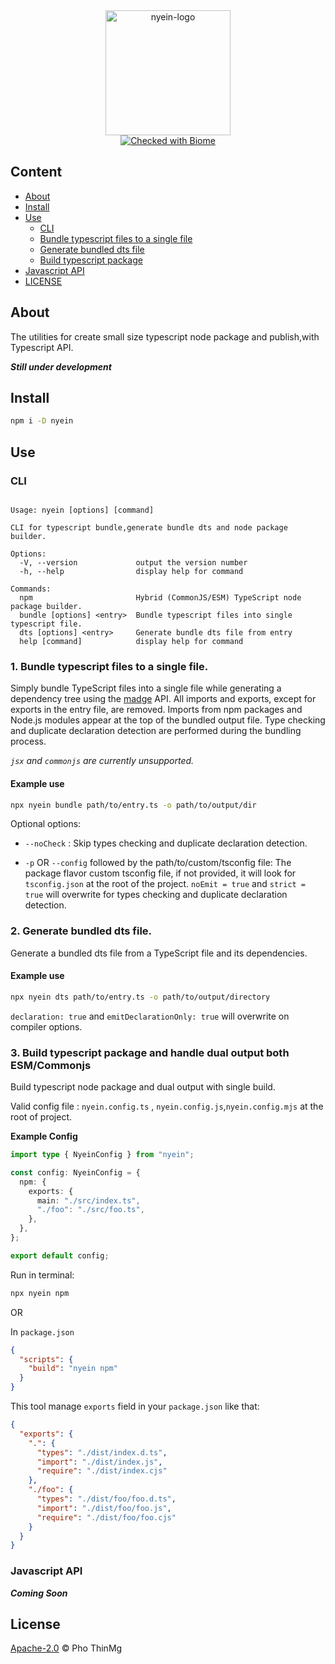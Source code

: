 <div align="center">
<img alt="nyein-logo" src="https://cdn.jsdelivr.net/gh/phothinmg/nyein@main/public/nyein.png" width="200px" height="200px">
<br />
<a href="https://biomejs.dev"><img alt="Checked with Biome" src="https://img.shields.io/badge/Checked_with-Biome-60a5fa?style=flat&logo=biome"></a>
</div>



## Content

- [About](#about)
- [Install](#install)
- [Use](#use)
  - [CLI](#cli)
  - [Bundle typescript files to a single file](#1-bundle-typescript-files-to-a-single-file)
  - [Generate bundled dts file](#2-generate-bundled-dts-file)
  - [Build typescript package](#3-build-typescript-package-and-handle-dual-output-both-esmcommonjs)
- [Javascript API](#javascript-api)
- [LICENSE](#license)

## About

The utilities for create small size typescript node package and publish,with Typescript API.

**_Still under development_**

## Install

```bash
npm i -D nyein
```

## Use

### CLI

```text

Usage: nyein [options] [command]

CLI for typescript bundle,generate bundle dts and node package builder.

Options:
  -V, --version             output the version number
  -h, --help                display help for command

Commands:
  npm                       Hybrid (CommonJS/ESM) TypeScript node package builder.
  bundle [options] <entry>  Bundle typescript files into single typescript file.
  dts [options] <entry>     Generate bundle dts file from entry
  help [command]            display help for command

```

### 1. Bundle typescript files to a single file.

Simply bundle TypeScript files into a single file while generating a dependency tree using the [madge][madge-github] API. All imports and exports, except for exports in the entry file, are removed. Imports from npm packages and Node.js modules appear at the top of the bundled output file. Type checking and duplicate declaration detection are performed during the bundling process.

_*`jsx` and `commonjs` are currently unsupported.*_

#### Example use

```bash
npx nyein bundle path/to/entry.ts -o path/to/output/dir
```

Optional options:

- `--noCheck` : Skip types checking and duplicate declaration detection.

- `-p` OR `--config` followed by the path/to/custom/tsconfig file: The package flavor custom tsconfig file, if not provided, it will look for `tsconfig.json` at the root of the project. `noEmit = true` and `strict = true` will overwrite for types checking and duplicate declaration detection.

### 2. Generate bundled dts file.

Generate a bundled dts file from a TypeScript file and its dependencies.

#### Example use

```bash
npx nyein dts path/to/entry.ts -o path/to/output/directory
```

`declaration: true` and `emitDeclarationOnly: true` will overwrite on compiler options.

### 3. Build typescript package and handle dual output both ESM/Commonjs

Build typescript node package and dual output with single build.

Valid config file : `nyein.config.ts` , `nyein.config.js`,`nyein.config.mjs` at the root of project.

**Example Config**

```ts
import type { NyeinConfig } from "nyein";

const config: NyeinConfig = {
  npm: {
    exports: {
      main: "./src/index.ts",
      "./foo": "./src/foo.ts",
    },
  },
};

export default config;
```

Run in terminal:

```bash
npx nyein npm
```

OR

In `package.json`

```json
{
  "scripts": {
    "build": "nyein npm"
  }
}
```

This tool manage `exports` field in your `package.json` like that:

```json
{
  "exports": {
    ".": {
      "types": "./dist/index.d.ts",
      "import": "./dist/index.js",
      "require": "./dist/index.cjs"
    },
    "./foo": {
      "types": "./dist/foo/foo.d.ts",
      "import": "./dist/foo/foo.js",
      "require": "./dist/foo/foo.cjs"
    }
  }
}
```

### Javascript API

**_Coming Soon_**


## License

[Apache-2.0][file-license] © Pho ThinMg


<!-- Links Ref -->
[file-license]: LICENSE
[madge-github]: https://github.com/pahen/madge
